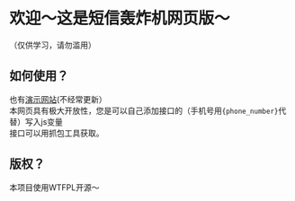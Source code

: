 <html lang="zh-CN">
<h1>欢迎～这是短信轰炸机网页版～</h1>
（仅供学习，请勿滥用）
<h2>如何使用？</h2>
也有<a href="https://hirgen.github.io/">演示网站</a>(不经常更新）<br>
本网页具有极大开放性，您是可以自己添加接口的（手机号用<code>{phone_number}</code>代替）写入js变量<br>
接口可以用抓包工具获取。
<h2>版权？</h2>
本项目使用WTFPL开源～
</html>
